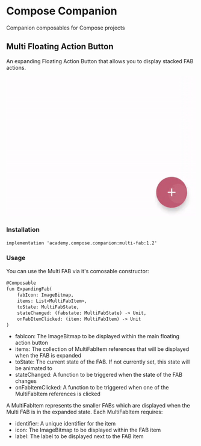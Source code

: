 # Compose Companion

Companion composables for Compose projects

## Multi Floating Action Button

An expanding Floating Action Button that allows you to display stacked FAB actions.

![Multi-FAB](art/fab.gif)

### Installation

    implementation 'academy.compose.companion:multi-fab:1.2'
    
### Usage

You can use the Multi FAB via it's comosable constructor:

    @Composable
    fun ExpandingFab(
        fabIcon: ImageBitmap,
        items: List<MultiFabItem>,
        toState: MultiFabState,
        stateChanged: (fabstate: MultiFabState) -> Unit,
        onFabItemClicked: (item: MultiFabItem) -> Unit
    )
    
- fabIcon: The ImageBitmap to be displayed within the main floating action button
- items: The collection of MultiFabItem references that will be displayed when the FAB is expanded
- toState: The current state of the FAB. If not currently set, this state will be animated to
- stateChanged: A function to be triggered when the state of the FAB changes
- onFabItemClicked: A function to be triggered when one of the MultiFabItem references is clicked

A MultiFabItem represents the smaller FABs which are displayed when the Multi FAB is in the expanded state. Each MultiFabItem requires:

- identifier: A unique identifier for the item
- icon: The ImageBitmap to be displayed within the FAB item
- label: The label to be displayed next to the FAB item

